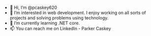 - 👋 Hi, I’m @pcaskey620
- 👀 I’m interested in web development. I enjoy working on all sorts of projects and solving problems using technology. 
- 🌱 I’m currently learning .NET core.
- 📫 You can reach me on LinkedIn - Parker Caskey

<!---
pcaskey620/pcaskey620 is a ✨ special ✨ repository because its `README.md` (this file) appears on your GitHub profile.
You can click the Preview link to take a look at your changes.
--->
